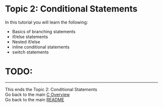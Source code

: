 # Topic 2: Conditional Statements
In this tutorial you will learn the following:

* Basics of branching statements
* if/else statements
* Nested if/else
* inline conditional statements
* switch statements

# TODO:
___
This ends the Topic 2: Conditional Statements   
Go back to the main [C Overview](../README.md)  
Go back to the main [README](../../../README.md)